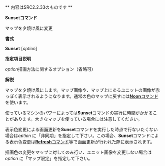 ** 内容はSRC2.2.33のものです **

**Sunsetコマンド**

マップを夕焼け風に変更

**書式**

**Sunset** [*option*]

**指定項目説明**

*option*描画方法に関するオプション（省略可）

**解説**

マップを夕焼け風にします。マップ画像や、マップ上にあるユニットの画像が赤っぽく表示されるようになります。通常の色のマップに戻すには[**Noon**コマンド](Noonコマンド.md)を使います。

使っているマシンのパワーによっては**Sunset**コマンドの実行に時間がかかることがあります。大きなマップを使っている場合には注意してください。

表示色変更による画面更新を**Sunset**コマンドを実行した時点で行ないたくない場合は*option* に「非同期」を指定して下さい。この場合、**Sunset**コマンドによる表示色変更は[**Refresh**コマンド](Refreshコマンド.md)等で画面更新が行われた際に表示されます。

描画色の変更をマップに対してのみ行い、ユニット画像を変更しない場合は*option* に「マップ限定」を指定して下さい。
